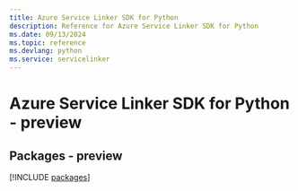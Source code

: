```yaml
---
title: Azure Service Linker SDK for Python
description: Reference for Azure Service Linker SDK for Python
ms.date: 09/13/2024
ms.topic: reference
ms.devlang: python
ms.service: servicelinker
---
```

# Azure Service Linker SDK for Python - preview
## Packages - preview
[!INCLUDE [packages](service-linker-index.md)]